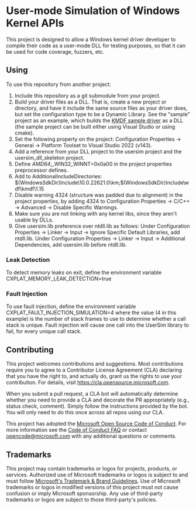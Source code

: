 # User-mode Simulation of Windows Kernel APIs

This project is designed to allow a Windows kernel driver developer to
compile their code as a user-mode DLL for testing purposes, so that it
can be used for code coverage, fuzzers, etc.

## Using

To use this repository from another project:
1. Include this repository as a git submodule from your project.
2. Build your driver files as a DLL.  That is, create a new project or directory, and have it include
   the same source files as your driver does, but set the configuration type to be a Dynamic Library.
   See the "sample" project as an example, which builds the
   [KMDF sample driver](https://learn.microsoft.com/en-us/windows-hardware/drivers/gettingstarted/writing-a-very-small-kmdf--driver)
   as a DLL (the sample project can be built either using Visual Studio or using cmake).
3. Set the following property on the project: Configuration Properties -> General -> Platform Toolset to
   Visual Studio 2022 (v143).
4. Add a reference from your DLL project to the usersim project and the usersim_dll_skeleton project.
5. Define _AMD64_;_WIN32_WINNT=0x0a00 in the project properties preprocessor defines.
6. Add to AdditionalIncludeDirectories: $(WindowsSdkDir)Include\10.0.22621.0\km;$(WindowsSdkDir)Include\wdf\kmdf\1.15
7. Disable warning 4324 (structure was padded due to alignment) in the project properties, by adding 4324 to
   Configuration Properties -> C/C++ -> Advanced -> Disable Specific Warnings.
8. Make sure you are not linking with any kernel libs, since they aren't usable by DLLs.
9. Give usersim.lib preference over ntdll.lib as follows:
   Under Configuration Properties -> Linker -> Input -> Ignore Specific Default Libraries, add ntdll.lib.
   Under Configuration Properties -> Linker -> Input -> Additional Dependencies, add usersim.lib before ntdll.lib.

### Leak Detection

To detect memory leaks on exit, define the environment variable CXPLAT_MEMORY_LEAK_DETECTION=true

### Fault Injection

To use fault injection, define the environment variable CXPLAT_FAULT_INJECTION_SIMULATION=4
where the value (4 in this example) is the number of stack frames to use to determine whether a call stack is unique.
Fault injection will cause one call into the UserSim library to fail, for every unique call stack.

## Contributing

This project welcomes contributions and suggestions.  Most contributions require you to agree to a
Contributor License Agreement (CLA) declaring that you have the right to, and actually do, grant us
the rights to use your contribution. For details, visit https://cla.opensource.microsoft.com.

When you submit a pull request, a CLA bot will automatically determine whether you need to provide
a CLA and decorate the PR appropriately (e.g., status check, comment). Simply follow the instructions
provided by the bot. You will only need to do this once across all repos using our CLA.

This project has adopted the [Microsoft Open Source Code of Conduct](https://opensource.microsoft.com/codeofconduct/).
For more information see the [Code of Conduct FAQ](https://opensource.microsoft.com/codeofconduct/faq/) or
contact [opencode@microsoft.com](mailto:opencode@microsoft.com) with any additional questions or comments.

## Trademarks

This project may contain trademarks or logos for projects, products, or services. Authorized use of Microsoft 
trademarks or logos is subject to and must follow 
[Microsoft's Trademark & Brand Guidelines](https://www.microsoft.com/en-us/legal/intellectualproperty/trademarks/usage/general).
Use of Microsoft trademarks or logos in modified versions of this project must not cause confusion or imply Microsoft sponsorship.
Any use of third-party trademarks or logos are subject to those third-party's policies.
